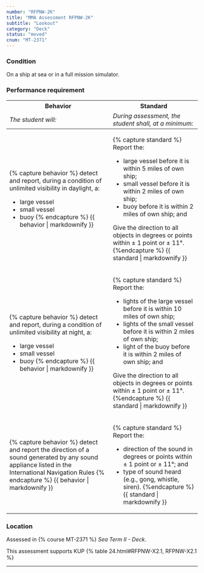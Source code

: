 ```yaml
---
number: "RFPNW-2K"
title: "MMA Assessment RFPNW-2K"
subtitle: "Lookout"
category: "Deck"
status: "moved"
cnum: "MT-2371"
---
```

### Condition

On a ship at sea or in a full mission simulator.

### Performance requirement 

<table width='100%' class='Guidelines'>
 <thead>
 <tr>
     <th class='thirty'>Behavior</th>
     <th class='seventy'>Standard</th>
 </tr>
 <tr>
     <td><em>The student will:</em></td>
     <td><em>During assessment, the student shall, at a minimum:</em></td>
 </tr>
 </thead>
 <tbody>
 

<tr><td>

{% capture behavior %}
detect and report, during a condition of unlimited visibility in daylight, a:

* large vessel
* small vessel
* buoy
{% endcapture %}
{{ behavior | markdownify }}

</td><td>

{% capture standard %}
Report the:

* large vessel before it is within 5 miles of own ship;
* small vessel before it is within 2 miles of own ship;
* buoy before it is within 2 miles of own ship; and

Give the direction to all objects in degrees or points within ± 1 point or ± 11°.
{%endcapture %}
{{ standard | markdownify }}

</td></tr>



<tr><td>

{% capture behavior %}
detect and report, during a condition of unlimited visibility at night, a:

* large vessel
* small vessel
* buoy
{% endcapture %}
{{ behavior | markdownify }}

</td><td>

{% capture standard %}
Report the:

* lights of the large vessel before it is within 10 miles of own ship;
* lights of the small vessel before it is within 2 miles of own ship;
* light of the buoy before it is within 2 miles of own ship; and

Give the direction to all objects in degrees or points within ± 1 point or ± 11°.
{%endcapture %}
{{ standard | markdownify }}

</td></tr>



<tr><td>

{% capture behavior %}
detect and report the direction of a sound generated by any sound appliance listed in the International Navigation Rules
{% endcapture %}
{{ behavior | markdownify }}

</td><td>

{% capture standard %}
Report the:

* direction of the sound in degrees or points within ± 1 point or ± 11°; and
* type of sound heard (e.g., gong, whistle, siren).
{%endcapture %}
{{ standard | markdownify }}

</td></tr>



 </tbody>
 </table>

### Location

Assessed in  {% course  MT-2371 %}  *Sea Term II - Deck*.

This assessment supports KUP {% table 24.html#RFPNW-X2.1, RFPNW-X2.1 %}

***

